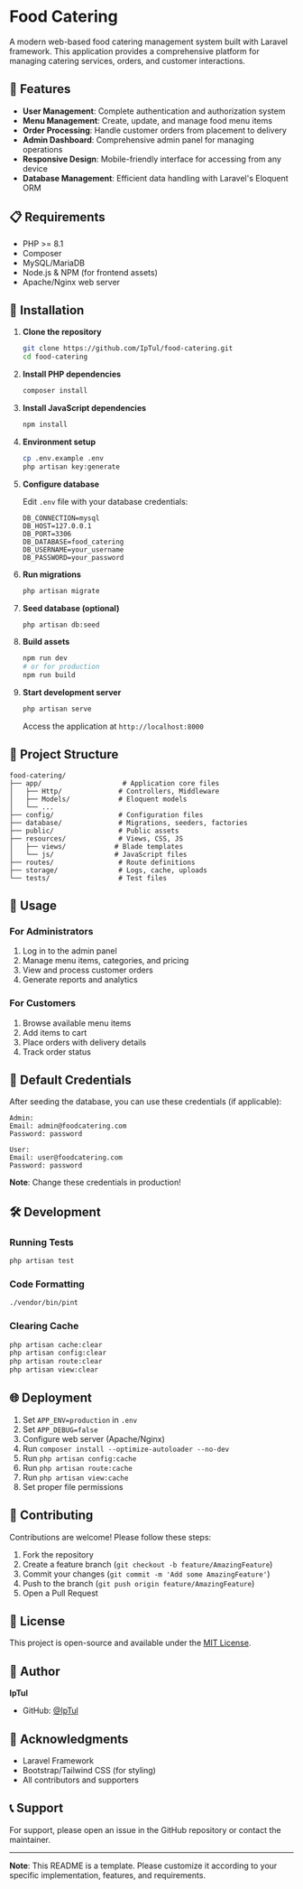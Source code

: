 # Food Catering

A modern web-based food catering management system built with Laravel framework. This application provides a comprehensive platform for managing catering services, orders, and customer interactions.

## 🚀 Features

- **User Management**: Complete authentication and authorization system
- **Menu Management**: Create, update, and manage food menu items
- **Order Processing**: Handle customer orders from placement to delivery
- **Admin Dashboard**: Comprehensive admin panel for managing operations
- **Responsive Design**: Mobile-friendly interface for accessing from any device
- **Database Management**: Efficient data handling with Laravel's Eloquent ORM

## 📋 Requirements

- PHP >= 8.1
- Composer
- MySQL/MariaDB
- Node.js & NPM (for frontend assets)
- Apache/Nginx web server

## 🔧 Installation

1. **Clone the repository**
   ```bash
   git clone https://github.com/IpTul/food-catering.git
   cd food-catering
   ```

2. **Install PHP dependencies**
   ```bash
   composer install
   ```

3. **Install JavaScript dependencies**
   ```bash
   npm install
   ```

4. **Environment setup**
   ```bash
   cp .env.example .env
   php artisan key:generate
   ```

5. **Configure database**
   
   Edit `.env` file with your database credentials:
   ```env
   DB_CONNECTION=mysql
   DB_HOST=127.0.0.1
   DB_PORT=3306
   DB_DATABASE=food_catering
   DB_USERNAME=your_username
   DB_PASSWORD=your_password
   ```

6. **Run migrations**
   ```bash
   php artisan migrate
   ```

7. **Seed database (optional)**
   ```bash
   php artisan db:seed
   ```

8. **Build assets**
   ```bash
   npm run dev
   # or for production
   npm run build
   ```

9. **Start development server**
   ```bash
   php artisan serve
   ```

   Access the application at `http://localhost:8000`

## 📁 Project Structure

```
food-catering/
├── app/                    # Application core files
│   ├── Http/              # Controllers, Middleware
│   ├── Models/            # Eloquent models
│   └── ...
├── config/                # Configuration files
├── database/              # Migrations, seeders, factories
├── public/                # Public assets
├── resources/             # Views, CSS, JS
│   ├── views/            # Blade templates
│   └── js/               # JavaScript files
├── routes/                # Route definitions
├── storage/               # Logs, cache, uploads
└── tests/                 # Test files
```

## 🎯 Usage

### For Administrators
1. Log in to the admin panel
2. Manage menu items, categories, and pricing
3. View and process customer orders
4. Generate reports and analytics

### For Customers
1. Browse available menu items
2. Add items to cart
3. Place orders with delivery details
4. Track order status

## 🔐 Default Credentials

After seeding the database, you can use these credentials (if applicable):

```
Admin:
Email: admin@foodcatering.com
Password: password

User:
Email: user@foodcatering.com
Password: password
```

**Note**: Change these credentials in production!

## 🛠️ Development

### Running Tests
```bash
php artisan test
```

### Code Formatting
```bash
./vendor/bin/pint
```

### Clearing Cache
```bash
php artisan cache:clear
php artisan config:clear
php artisan route:clear
php artisan view:clear
```

## 🌐 Deployment

1. Set `APP_ENV=production` in `.env`
2. Set `APP_DEBUG=false`
3. Configure web server (Apache/Nginx)
4. Run `composer install --optimize-autoloader --no-dev`
5. Run `php artisan config:cache`
6. Run `php artisan route:cache`
7. Run `php artisan view:cache`
8. Set proper file permissions

## 🤝 Contributing

Contributions are welcome! Please follow these steps:

1. Fork the repository
2. Create a feature branch (`git checkout -b feature/AmazingFeature`)
3. Commit your changes (`git commit -m 'Add some AmazingFeature'`)
4. Push to the branch (`git push origin feature/AmazingFeature`)
5. Open a Pull Request

## 📝 License

This project is open-source and available under the [MIT License](https://opensource.org/licenses/MIT).

## 👤 Author

**IpTul**
- GitHub: [@IpTul](https://github.com/IpTul)

## 🙏 Acknowledgments

- Laravel Framework
- Bootstrap/Tailwind CSS (for styling)
- All contributors and supporters

## 📞 Support

For support, please open an issue in the GitHub repository or contact the maintainer.

---

**Note**: This README is a template. Please customize it according to your specific implementation, features, and requirements.
